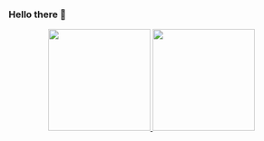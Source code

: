### Hello there 👋
<div align="center">
  <a href="https://github.com/Benj1x">
  <img height="180em" src="https://github-readme-stats.vercel.app/api?username=Benj1x&show_icons=true&theme=codeSTACKr&include_all_commits=true&count_private=true"/>
  <img height="180em" src="https://github-readme-stats.vercel.app/api/top-langs/?username=Benj1x&layout=compact&langs_count=7&theme=codeSTACKr"/>
</div>

<!--
**Benj1x/Benj1x** is a ✨ _special_ ✨ repository because its `README.md` (this file) appears on your GitHub profile.

Here are some ideas to get you started:

- 🔭 I’m currently working on ...
- 🌱 I’m currently learning ...
- 👯 I’m looking to collaborate on ...
- 🤔 I’m looking for help with ...
- 💬 Ask me about ...
- 📫 How to reach me: ...
- 😄 Pronouns: ...
- ⚡ Fun fact: ...
-->
